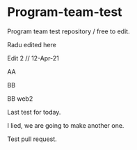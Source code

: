 # Program-team-test
Program team test repository / free to edit.



Radu edited here

Edit 2 // 12-Apr-21


AA 

BB

BB web2


Last test for today.

I lied, we are going to make another one.

Test pull request.
